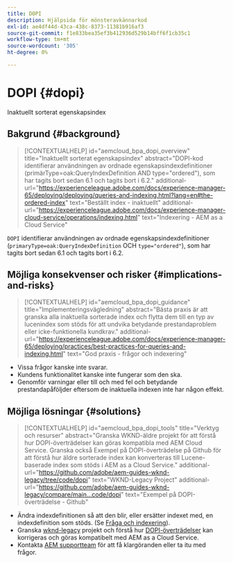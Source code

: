 ```yaml
---
title: DOPI
description: Hjälpsida för mönsteravkännarkod
exl-id: ae4df44d-43ca-438c-8373-11381b916af3
source-git-commit: f1e833bea35ef3b412936d529b14bff6f1cb35c1
workflow-type: tm+mt
source-wordcount: '305'
ht-degree: 0%

---
```


# DOPI {#dopi}

Inaktuellt sorterat egenskapsindex

## Bakgrund {#background}

>[!CONTEXTUALHELP]
>id="aemcloud_bpa_dopi_overview"
>title="Inaktuellt sorterat egenskapsindex"
>abstract="DOPI-kod identifierar användningen av ordnade egenskapsindexdefinitioner (primärType=oak:QueryIndexDefinition AND type=&quot;ordered&quot;), som har tagits bort sedan 6.1 och tagits bort i 6.2."
>additional-url="https://experienceleague.adobe.com/docs/experience-manager-65/deploying/deploying/queries-and-indexing.html?lang=en#the-ordered-index" text="Beställt index - inaktuellt"
>additional-url="https://experienceleague.adobe.com/docs/experience-manager-cloud-service/operations/indexing.html" text="Indexering - AEM as a Cloud Service"

`DOPI` identifierar användningen av ordnade egenskapsindexdefinitioner (`primaryType=oak:QueryIndexDefinition` OCH `type="ordered"`), som har tagits bort sedan 6.1 och tagits bort i 6.2.

## Möjliga konsekvenser och risker {#implications-and-risks}

>[!CONTEXTUALHELP]
>id="aemcloud_bpa_dopi_guidance"
>title="Implementeringsvägledning"
>abstract="Bästa praxis är att granska alla inaktuella sorterade index och flytta dem till en typ av lucenindex som stöds för att undvika betydande prestandaproblem eller icke-funktionella kundkrav."
>additional-url="https://experienceleague.adobe.com/docs/experience-manager-65/deploying/practices/best-practices-for-queries-and-indexing.html" text="God praxis - frågor och indexering"

* Vissa frågor kanske inte svarar.
* Kundens funktionalitet kanske inte fungerar som den ska.
* Genomför varningar eller till och med fel och betydande prestandapåföljder eftersom de inaktuella indexen inte har någon effekt.

## Möjliga lösningar {#solutions}

>[!CONTEXTUALHELP]
>id="aemcloud_bpa_dopi_tools"
>title="Verktyg och resurser"
>abstract="Granska WKND-äldre projekt för att förstå hur DOPI-överträdelser kan göras kompatibla med AEM Cloud Service. Granska också Exempel på DOPI-överträdelse på Github för att förstå hur äldre sorterade index kan konverteras till Lucene-baserade index som stöds i AEM as a Cloud Service."
>additional-url="https://github.com/adobe/aem-guides-wknd-legacy/tree/code/dopi" text="WKND-Legacy Project"
>additional-url="https://github.com/adobe/aem-guides-wknd-legacy/compare/main...code/dopi" text="Exempel på DOPI-överträdelse - Github"

* Ändra indexdefinitionen så att den blir, eller ersätter indexet med, en indexdefinition som stöds. (Se [Fråga och indexering](https://experienceleague.adobe.com/docs/experience-manager-65/deploying/deploying/queries-and-indexing.html)).
* Granska [wknd-legacy](https://github.com/adobe/aem-guides-wknd-legacy/tree/code/dopi) projekt och förstå hur [DOPI-överträdelser](https://github.com/adobe/aem-guides-wknd-legacy/compare/main...code/dopi) kan korrigeras och göras kompatibelt med AEM as a Cloud Service.
* Kontakta [AEM supportteam](https://helpx.adobe.com/enterprise/using/support-for-experience-cloud.html) för att få klargöranden eller ta itu med frågor.
